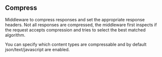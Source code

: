 ## Compress

Middleware to compress responses and set the appropriate response headers.
Not all responses are compressed, the middleware first inspects if the
request accepts compression and tries to select the best matched algorithm.

You can specify which content types are compressable and by default json/text/javascript
are enabled.